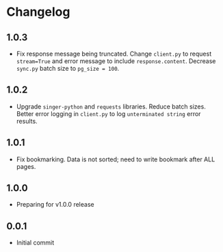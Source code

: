 # Changelog

## 1.0.3
  * Fix response message being truncated. Change `client.py` to request `stream=True` and error message to include `response.content`. Decrease `sync.py` batch size to `pg_size = 100`.

## 1.0.2
  * Upgrade `singer-python` and `requests` libraries. Reduce batch sizes. Better error logging in `client.py` to log `unterminated string` error results.

## 1.0.1
  * Fix bookmarking. Data is not sorted; need to write bookmark after ALL pages.

## 1.0.0
  * Preparing for v1.0.0 release

## 0.0.1
  * Initial commit
